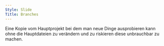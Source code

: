 ```yaml
---
Style: Slide
Title: Branches
---
```

Eine Kopie vom Hauptprojekt bei dem man neue Dinge ausprobieren kann ohne die Hauptdateien zu verändern und zu riskieren diese unbrauchbar zu machen.
